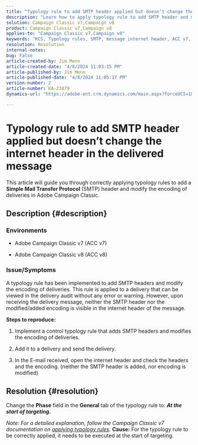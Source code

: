 ```yaml
---
title: "Typology rule to add SMTP header applied but doesn’t change the internet header in the delivered message"
description: "Learn how to apply typology rule to add SMTP header and modify the encoding of deliveries in Adobe Campaign Classic."
solution: Campaign Classic v7,Campaign v8
product: Campaign Classic v7,Campaign v8
applies-to: "Campaign Classic v7,Campaign v8"
keywords: "KCS, Typology rules, SMTP, message internet header, ACC v7, ACC v8, Adobe Campaign Classic v7, Adobe Campaign Classic v8, Troubleshooting"
resolution: Resolution
internal-notes: 
bug: False
article-created-by: Jim Menn
article-created-date: "4/8/2024 11:03:15 PM"
article-published-by: Jim Menn
article-published-date: "4/8/2024 11:05:17 PM"
version-number: 2
article-number: KA-23879
dynamics-url: "https://adobe-ent.crm.dynamics.com/main.aspx?forceUCI=1&pagetype=entityrecord&etn=knowledgearticle&id=3c37032a-fcf5-ee11-a1fe-6045bd006268"

---
```

# Typology rule to add SMTP header applied but doesn’t change the internet header in the delivered message


This article will guide you through correctly applying typology rules to add a <b>Simple Mail Transfer Protocol</b> (SMTP) header and modify the encoding of deliveries in Adobe Campaign Classic.

## Description {#description}


### <b>Environments</b>

- Adobe Campaign Classic v7 (ACC v7)


- Adobe Campaign Classic v8 (ACC v8)




### <b>Issue/Symptoms</b>

A typology rule has been implemented to add SMTP headers and modify the encoding of deliveries. This rule is applied to a delivery that can be viewed in the delivery audit without any error or warning. However, upon receiving the delivery message, neither the SMTP header nor the modified/added encoding is visible in the internet header of the message.

<b>Steps to reproduce:</b>

1. Implement a control typology rule that adds SMTP headers and modifies the encoding of deliveries.


2. Add it to a delivery and send the delivery.


3. In the E-mail received, open the internet header and check the headers and the encoding. (neither the SMTP header is added, nor encoding is modified)



## Resolution {#resolution}


Change the <b>Phase</b> field in the <b>General</b> tab of the typology rule to: <b>*At the start of targeting.</b>*

*Note: For a detailed explanation, follow the Campaign Classic v7 documentation on [applying typology rules](https://experienceleague.adobe.com/docs/campaign-classic/using/orchestrating-campaigns/campaign-optimization/control-rules.html)*.
<b>Cause:</b>
For the typology rule to be correctly applied, it needs to be executed at the start of targeting.
